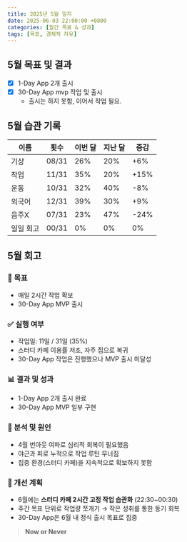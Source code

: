```yaml
---
title: 2025년 5월 일지
date: 2025-06-03 22:00:00 +0800
categories: [월간 목표 & 성과]
tags: [목표, 경제적 자유]
---
```


## 5월 목표 및 결과
- [x] 1-Day App 2개 출시
- [x] 30-Day App mvp 작업 및 출시
    - 출시는 하지 못함, 이어서 작업 필요.

## 5월 습관 기록
| 이름       | 횟수  | 이번 달 | 지난 달 | 증감  |
|-----------|------|---------|---------|-------|
| 기상       | 08/31 | 26%    | 20%     | +6%  |
| 작업       | 11/31 | 35%    | 20%     | +15%  |
| 운동       | 10/31 | 32%    | 40%     | -8%  |
| 외국어      | 12/31 | 39%    | 30%     | +9%   |
| 음주X      | 07/31 | 23%    | 47%     | -24%   |
| 일일 회고  | 00/31 | 0%    | 0%     |  0%   |

## 5월 회고
### 🎯 목표
- 매일 2시간 작업 확보
- 30-Day App MVP 출시

### ✅ 실행 여부
- 작업일: 11일 / 31일 (35%)
- 스터디 카페 이용률 저조, 자주 집으로 복귀
- 30-Day App 작업은 진행했으나 MVP 출시 미달성

### 📊 결과 및 성과
- 1-Day App 2개 출시 완료
- 30-Day App MVP 일부 구현

### 🧠 분석 및 원인
- 4월 번아웃 여파로 심리적 회복이 필요했음
- 야근과 피로 누적으로 작업 루틴 무너짐
- 집중 환경(스터디 카페)을 지속적으로 확보하지 못함

### 🔁 개선 계획
- 6월에는 **스터디 카페 2시간 고정 작업 습관화** (22:30~00:30)
- 주간 목표 단위로 작업량 쪼개기 → 작은 성취를 통한 동기 회복
- 30-Day App은 6월 내 정식 출시 목표로 집중



> **Now or Never**